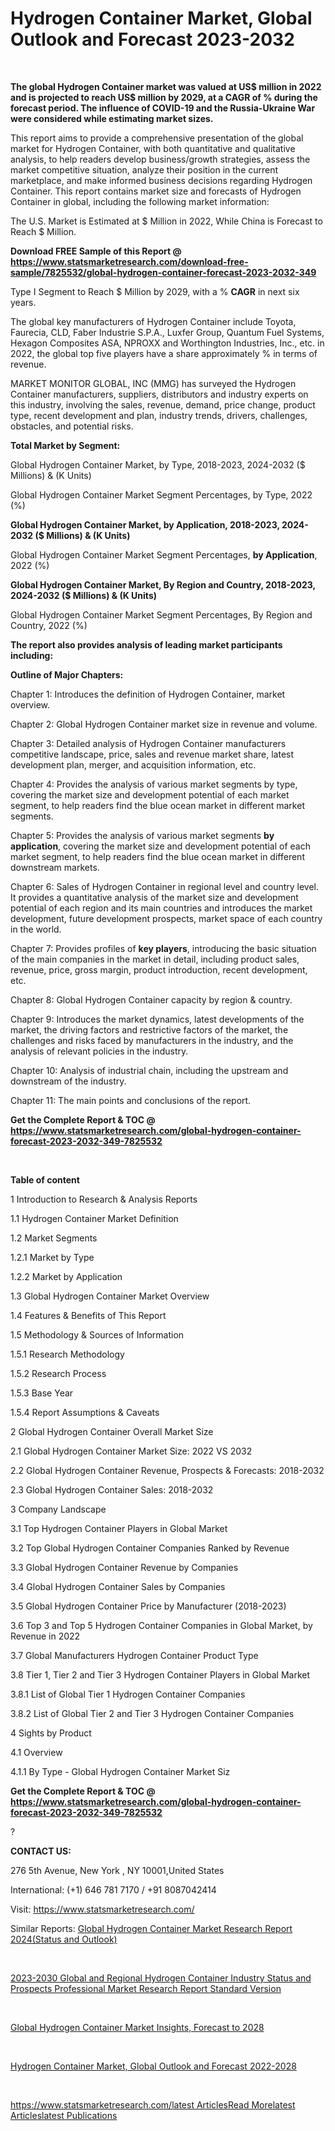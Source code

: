 <h1>Hydrogen Container Market, Global Outlook and Forecast 2023-2032</h1><br/><p><strong>The global Hydrogen Container market was valued at US$ million in 2022 and is projected to reach US$ million by 2029, at a <strong>CAGR</strong> of % during the forecast period. The influence of COVID-19 and the Russia-Ukraine War were considered while estimating market sizes.</strong></p>
 
 
 
 <p>This report aims to provide a comprehensive presentation of the global market for Hydrogen Container, with both quantitative and qualitative analysis, to help readers develop business/growth strategies, assess the market competitive situation, analyze their position in the current marketplace, and make informed business decisions regarding Hydrogen Container. This report contains market size and forecasts of Hydrogen Container in global, including the following market information:</p>
 
 
 
 <p>The U.S. Market is Estimated at $ Million in 2022, While China is Forecast to Reach $ Million.</p>
 
 
 
 <p><strong>Download FREE Sample of this Report @ <a href="https://www.statsmarketresearch.com/download-free-sample/7825532/global-hydrogen-container-forecast-2023-2032-349">https://www.statsmarketresearch.com/download-free-sample/7825532/global-hydrogen-container-forecast-2023-2032-349</a></strong></p>
 
 
 
 <p>Type I Segment to Reach $ Million by 2029, with a % <strong>CAGR</strong> in next six years.</p>
 
 
 
 <p>The global key manufacturers of Hydrogen Container include Toyota, Faurecia, CLD, Faber Industrie S.P.A., Luxfer Group, Quantum Fuel Systems, Hexagon Composites ASA, NPROXX and Worthington Industries, Inc., etc. in 2022, the global top five players have a share approximately % in terms of revenue.</p>
 
 
 
 <p>MARKET MONITOR GLOBAL, INC (MMG) has surveyed the Hydrogen Container manufacturers, suppliers, distributors and industry experts on this industry, involving the sales, revenue, demand, price change, product type, recent development and plan, industry trends, drivers, challenges, obstacles, and potential risks.</p>
 
 
 
 <p><strong>Total Market by Segment:</strong></p>
 
 
 
 <p>Global Hydrogen Container Market, by Type, 2018-2023, 2024-2032 ($ Millions) & (K Units)</p>
 
 
 
 <p>Global Hydrogen Container Market Segment Percentages, by Type, 2022 (%)</p>
 
 
 
 <p><strong>Global Hydrogen Container Market, <strong>by Application</strong>, 2018-2023, 2024-2032 ($ Millions) & (K Units)</strong></p>
 
 
 
 <p>Global Hydrogen Container Market Segment Percentages, <strong>by Application</strong>, 2022 (%)</p>
 
 
 
 <p><strong>Global Hydrogen Container Market, By Region and Country, 2018-2023, 2024-2032 ($ Millions) & (K Units)</strong></p>
 
 
 
 <p>Global Hydrogen Container Market Segment Percentages, By Region and Country, 2022 (%)</p>
 
 
 
 <p><strong>The report also provides analysis of leading market participants including:</strong></p>
 
 
 
 <p><strong>Outline of Major Chapters:</strong></p>
 
 
 
 <p>Chapter 1: Introduces the definition of Hydrogen Container, market overview.</p>
 
 
 
 <p>Chapter 2: Global Hydrogen Container market size in revenue and volume.</p>
 
 
 
 <p>Chapter 3: Detailed analysis of Hydrogen Container manufacturers competitive landscape, price, sales and revenue market share, latest development plan, merger, and acquisition information, etc.</p>
 
 
 
 <p>Chapter 4: Provides the analysis of various market segments by type, covering the market size and development potential of each market segment, to help readers find the blue ocean market in different market segments.</p>
 
 
 
 <p>Chapter 5: Provides the analysis of various market segments <strong>by application</strong>, covering the market size and development potential of each market segment, to help readers find the blue ocean market in different downstream markets.</p>
 
 
 
 <p>Chapter 6: Sales of Hydrogen Container in regional level and country level. It provides a quantitative analysis of the market size and development potential of each region and its main countries and introduces the market development, future development prospects, market space of each country in the world.</p>
 
 
 
 <p>Chapter 7: Provides profiles of <strong>key players</strong>, introducing the basic situation of the main companies in the market in detail, including product sales, revenue, price, gross margin, product introduction, recent development, etc.</p>
 
 
 
 <p>Chapter 8: Global Hydrogen Container capacity by region & country.</p>
 
 
 
 <p>Chapter 9: Introduces the market dynamics, latest developments of the market, the driving factors and restrictive factors of the market, the challenges and risks faced by manufacturers in the industry, and the analysis of relevant policies in the industry.</p>
 
 
 
 <p>Chapter 10: Analysis of industrial chain, including the upstream and downstream of the industry.</p>
 
 
 
 <p>Chapter 11: The main points and conclusions of the report.</p>
 
 
 
 <div><b>Get the Complete Report & TOC @ <a href="https://www.statsmarketresearch.com/global-hydrogen-container-forecast-2023-2032-349-7825532">https://www.statsmarketresearch.com/global-hydrogen-container-forecast-2023-2032-349-7825532</a></b></div>
 
 
 
 <p><br />
 
 <b>Table of content</b></p>
 
 
 
 <p>1 Introduction to Research & Analysis Reports<br />
 
 1.1 Hydrogen Container Market Definition<br />
 
 1.2 Market Segments<br />
 
 1.2.1 Market by Type<br />
 
 1.2.2 Market by Application<br />
 
 1.3 Global Hydrogen Container Market Overview<br />
 
 1.4 Features & Benefits of This Report<br />
 
 1.5 Methodology & Sources of Information<br />
 
 1.5.1 Research Methodology<br />
 
 1.5.2 Research Process<br />
 
 1.5.3 Base Year<br />
 
 1.5.4 Report Assumptions & Caveats<br />
 
 2 Global Hydrogen Container Overall Market Size<br />
 
 2.1 Global Hydrogen Container Market Size: 2022 VS 2032<br />
 
 2.2 Global Hydrogen Container Revenue, Prospects & Forecasts: 2018-2032<br />
 
 2.3 Global Hydrogen Container Sales: 2018-2032<br />
 
 3 Company Landscape<br />
 
 3.1 Top Hydrogen Container Players in Global Market<br />
 
 3.2 Top Global Hydrogen Container Companies Ranked by Revenue<br />
 
 3.3 Global Hydrogen Container Revenue by Companies<br />
 
 3.4 Global Hydrogen Container Sales by Companies<br />
 
 3.5 Global Hydrogen Container Price by Manufacturer (2018-2023)<br />
 
 3.6 Top 3 and Top 5 Hydrogen Container Companies in Global Market, by Revenue in 2022<br />
 
 3.7 Global Manufacturers Hydrogen Container Product Type<br />
 
 3.8 Tier 1, Tier 2 and Tier 3 Hydrogen Container Players in Global Market<br />
 
 3.8.1 List of Global Tier 1 Hydrogen Container Companies<br />
 
 3.8.2 List of Global Tier 2 and Tier 3 Hydrogen Container Companies<br />
 
 4 Sights by Product<br />
 
 4.1 Overview<br />
 
 4.1.1 By Type - Global Hydrogen Container Market Siz</p>
 
 
 
 <div><b>Get the Complete Report & TOC @ <a href="https://www.statsmarketresearch.com/global-hydrogen-container-forecast-2023-2032-349-7825532">https://www.statsmarketresearch.com/global-hydrogen-container-forecast-2023-2032-349-7825532</a></b></div>
 
 
 
 <p>? </p>
 
 
 
 <p><b>CONTACT US:</b><br />
 
 276 5th Avenue, New York , NY 10001,United States<br />
 
 International: (+1) 646 781 7170 / +91 8087042414<br />
 
 Visit: <a href="https://www.statsmarketresearch.com/">https://www.statsmarketresearch.com/</a><br />
 
 Similar Reports: <a href="https://www.statsmarketresearch.com/global-hydrogen-container-forecast-2023-2032-349-7825532">Global Hydrogen Container Market Research Report 2024(Status and Outlook)</a><br />
 
 <br />
 
 <a href="https://www.statsmarketresearch.com/global-hydrogen-container-forecast-2023-2032-349-7825532">2023-2030 Global and Regional Hydrogen Container Industry Status and Prospects Professional Market Research Report Standard Version</a><br />
 
 <br />
 
 <a href="https://www.statsmarketresearch.com/global-hydrogen-container-forecast-2023-2032-349-7825532">Global Hydrogen Container Market Insights, Forecast to 2028</a><br />
 
 <br />
 
 <a href="https://www.statsmarketresearch.com/global-hydrogen-container-forecast-2023-2032-349-7825532">Hydrogen Container Market, Global Outlook and Forecast 2022-2028</a><br />
 
 <br />
 
 <a href="https://gyeongbokgung.com">https://www.statsmarketresearch.com/</a><a href="https://hallyeomaritime.com">latest Articles</a><a href="https://jingwansa.com">Read More</a><a href="https://nguoiviet.jp/">latest Articles</a><a href="https://www.intelmarketresearch.com/">latest Publications</a></p>